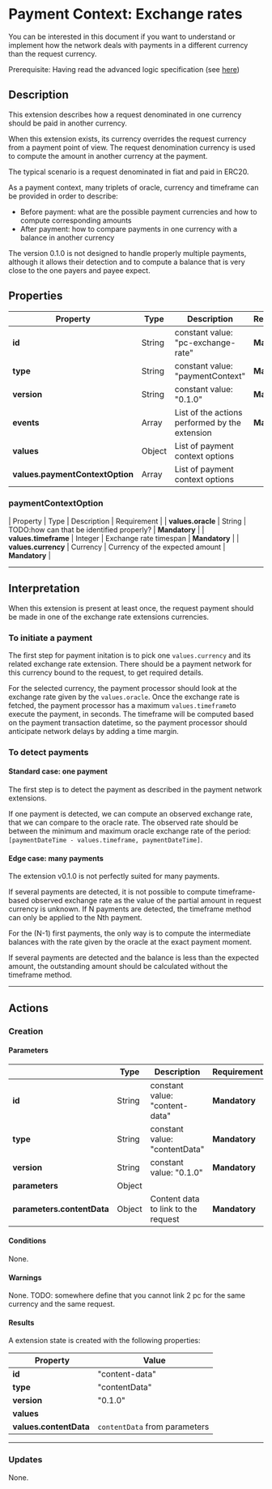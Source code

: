 # Payment Context: Exchange rates

You can be interested in this document if you want to understand or implement how the network deals with payments 
in a different currency than the request currency.

Prerequisite: Having read the advanced logic specification (see [here](./advanced-logic-specs-0.1.0.md))

## Description

This extension describes how a request denominated in one currency should be paid in another currency.

When this extension exists, its currency overrides the request currency from a payment point of view.
The request denomination currency is used to compute the amount in another currency at the payment.

The typical scenario is a request denominated in fiat and paid in ERC20.

As a payment context, many triplets of oracle, currency and timeframe can be provided in order to describe:
* Before payment: what are the possible payment currencies and how to compute corresponding amounts
* After payment: how to compare payments in one currency with a balance in another currency

The version 0.1.0 is not designed to handle properly multiple payments, although it allows their detection
and to compute a balance that is very close to the one payers and payee expect.

## Properties

| Property             | Type     | Description                               | Requirement   |
|----------------------|----------|-------------------------------------------|---------------|
| **id**               | String   | constant value: "pc-exchange-rate"        | **Mandatory** |
| **type**             | String   | constant value: "paymentContext"          | **Mandatory** |
| **version**          | String   | constant value: "0.1.0"                   | **Mandatory** |
| **events**                       | Array  | List of the actions performed by the extension | **Mandatory** |
| **values**           | Object   | List of payment context options                                          |               |
| **values.paymentContextOption**           | Array   | List of payment context options                                          |               |

### paymentContextOption

| Property             | Type     | Description                               | Requirement   |
| **values.oracle**    | String   | TODO:how can that be identified properly? | **Mandatory** |
| **values.timeframe** | Integer  | Exchange rate timespan                    | **Mandatory** |
| **values.currency**  | Currency | Currency of the expected amount           | **Mandatory** |

---

## Interpretation

When this extension is present at least once, the request payment should be made in one of the exchange rate
extensions currencies.

### To initiate a payment

The first step for payment initation is to pick one `values.currency` and its related exchange rate extension.
There should be a payment network for this currency bound to the request, to get required details.

For the selected currency, the payment processor should look at the exchange rate given by the `values.oracle`.
Once the exchange rate is fetched, the payment processor has a maximum `values.timeframe`to execute the payment, 
in seconds. The timeframe will be computed based on the payment transaction datetime, so the payment processor 
should anticipate network delays by adding a time margin.

### To detect payments

#### Standard case: one payment

The first step is to detect the payment as described in the payment network extensions.

If one payment is detected, we can compute an observed exchange rate, that we can compare to the oracle rate.
The observed rate should be between the minimum and maximum oracle exchange rate of the period:
`[paymentDateTime - values.timeframe, paymentDateTime]`.

#### Edge case: many payments

The extension v0.1.0 is not perfectly suited for many payments.

If several payments are detected, it is not possible to compute timeframe-based observed exchange rate as the 
value of the partial amount in request currency is unknown. If N payments are detected, the timeframe method can 
only be applied to the Nth payment.

For the (N-1) first payments, the only way is to compute the intermediate balances with the rate given by the oracle at
the exact payment moment.

If several payments are detected and the balance is less than the expected amount, the outstanding amount should
be calculated without the timeframe method. 

---

<!-- WIP TODO starting from here everything comes from content-data -->

## Actions

### Creation

#### Parameters

|                            | Type   | Description                         | Requirement   |
| -------------------------- | ------ | ----------------------------------- | ------------- |
| **id**                     | String | constant value: "content-data"      | **Mandatory** |
| **type**                   | String | constant value: "contentData"       | **Mandatory** |
| **version**                | String | constant value: "0.1.0"             | **Mandatory** |
| **parameters**             | Object |                                     |               |
| **parameters.contentData** | Object | Content data to link to the request | **Mandatory** |

#### Conditions

None.

#### Warnings

None.
TODO: somewhere define that you cannot link 2 pc for the same currency and the same request.

#### Results

A extension state is created with the following properties:

|  Property              |  Value                        |
| ---------------------- | ----------------------------- |
| **id**                 | "content-data"                |
| **type**               | "contentData"                 |
| **version**            | "0.1.0"                       |
| **values**             |                               |
| **values.contentData** | `contentData` from parameters |

---

### Updates

None.


